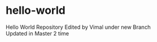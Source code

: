 # hello-world
Hello World Repository
Edited by Vimal under new Branch <br>
Updated in Master 2 time
